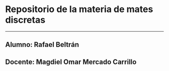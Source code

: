 # Repositorio de la materia de mates discretas
---
## Alumno: Rafael Beltrán
## Docente: Magdiel Omar Mercado Carrillo
